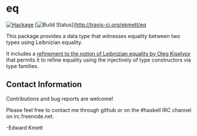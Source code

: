 eq
==

[![Hackage](https://img.shields.io/hackage/v/eq.svg)](https://hackage.haskell.org/package/eq) [![Build Status](https://secure.travis-ci.org/ekmett/eq.png?branch=master)](http://travis-ci.org/ekmett/eq

This package provides a data type that witnesses equality between two types using Leibnizian equality.

It includes a [refinement to the notion of Leibnizian equality by Oleg Kiselyov](http://www.haskell.org/pipermail/haskell-cafe/2010-May/077177.html) 
that permits it to refine equality using the injectively of type constructors via type families.

Contact Information
-------------------

Contributions and bug reports are welcome!

Please feel free to contact me through github or on the #haskell IRC channel on irc.freenode.net.

-Edward Kmett
